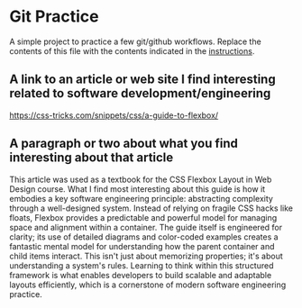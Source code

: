 # Git Practice
A simple project to practice a few git/github workflows.  Replace the contents of this file with the contents indicated in the [instructions](./instructions.md).


## A link to an article or web site I find interesting related to software development/engineering

https://css-tricks.com/snippets/css/a-guide-to-flexbox/

## A paragraph or two about what you find interesting about that article

This article was used as a textbook for the CSS Flexbox Layout in Web Design course. What I find most interesting about this guide is how it embodies a key software engineering principle: abstracting complexity through a well-designed system. Instead of relying on fragile CSS hacks like floats, Flexbox provides a predictable and powerful model for managing space and alignment within a container. The guide itself is engineered for clarity; its use of detailed diagrams and color-coded examples creates a fantastic mental model for understanding how the parent container and child items interact. This isn't just about memorizing properties; it's about understanding a system's rules. Learning to think within this structured framework is what enables developers to build scalable and adaptable layouts efficiently, which is a cornerstone of modern software engineering practice.